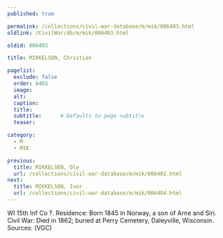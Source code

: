 ```yaml
---
published: true

permalink: /collections/civil-war-database/m/mik/006403.html
oldlink: /CivilWar/db/m/mik/006403.html

oldid: 006403

title: MIKKELSON, Christian

pagelist:
  exclude: false
  order: 6403
  image: 
  alt:
  caption:
  title:
  subtitle:      # Defaults to page subtitle
  teaser:

category: 
  - M 
  - MIK

previous:
  title: MIKKELSEN, Ole
  url: /collections/civil-war-database/m/mik/006402.html  
next:
  title: MIKKELSON, Ivor
  url: /collections/civil-war-database/m/mik/006404.html   
---
```

WI 15th Inf Co ?. Residence: Born 1845 in Norway, a son of Arne and Siri. Civil War: Died in 1862; buried at Perry Cemetery, Daleyville, Wisconsin. Sources: (VGC)
